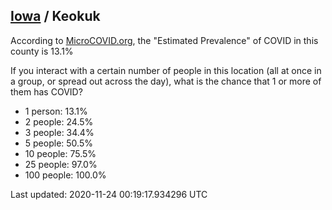 
## [Iowa](/united-states/iowa) / Keokuk

According to [MicroCOVID.org](http://microcovid.org),
the "Estimated Prevalence" of COVID in this county is 13.1%

If you interact with a certain number of people in this location
(all at once in a group, or spread out across the day), what is the chance that
1 or more of them has COVID?

- 1 person: 13.1%
- 2 people: 24.5%
- 3 people: 34.4%
- 5 people: 50.5%
- 10 people: 75.5%
- 25 people: 97.0%
- 100 people: 100.0%

Last updated: 2020-11-24 00:19:17.934296 UTC
